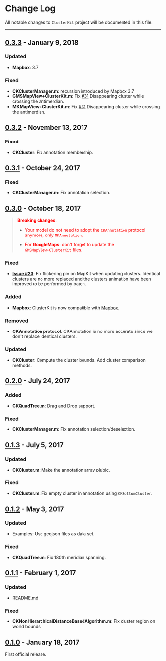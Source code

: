 # Change Log
All notable changes to `ClusterKit` project will be documented in this file.

---

## [0.3.3](https://github.com/hulab/ClusterKit/releases/tag/0.3.3) - January 9, 2018

### Updated

- **Mapbox**: 3.7

### Fixed

- **CKClusterManager.m**: recursion introduced by Mapbox 3.7
- **GMSMapView+ClusterKit.m**: Fix [#31](https://github.com/hulab/ClusterKit/issues/31)  Disappearing cluster while crossing the antimerdian.
- **MKMapView+ClusterKit.m**: Fix [#31](https://github.com/hulab/ClusterKit/issues/31)  Disappearing cluster while crossing the antimerdian.

## [0.3.2](https://github.com/hulab/ClusterKit/releases/tag/0.3.2) - November 13, 2017

### Fixed

- **CKCluster**: Fix annotation membership.

## [0.3.1](https://github.com/hulab/ClusterKit/releases/tag/0.3.1) - October 24, 2017

### Fixed

- **CKClusterManager.m**: Fix annotation selection.

## [0.3.0](https://github.com/hulab/ClusterKit/releases/tag/0.3.0) - October 18, 2017


> <span style="color:red"> **Breaking changes**: </span>
> 
> + <span style="color:red">Your model do not need to adopt the `CKAnnotation` protocol anymore, only `MKAnnotation`.</span>
> 
> + <span style="color:red">For **GoogleMaps**: don't forget to update the `GMSMapView+ClusterKit` files.</span>


### Fixed

- **[Issue #23](https://github.com/hulab/ClusterKit/issues/23)**: Fix flickering pin on MapKit when updating clusters.
Identical clusters are no more replaced and the clusters animation have been improved to be performed by batch.

### Added

- **Mapbox**: ClusterKit is now compatible with [Mapbox](https://www.mapbox.com/).

### Removed

- **CKAnnotation protocol**: CKAnnotation is no more accurate since we don't replace identical clusters.

### Updated

- **CKCluster**:  Compute the cluster bounds. Add cluster comparison methods.

## [0.2.0](https://github.com/hulab/ClusterKit/releases/tag/0.2.0) - July 24, 2017

### Added

- **CKQuadTree.m**: Drag and Drop support.

### Fixed

- **CKClusterManager.m**: Fix annotation selection/deselection.

## [0.1.3](https://github.com/hulab/ClusterKit/releases/tag/0.1.3) - July 5, 2017

### Updated

- **CKCluster.m**: Make the annotation array plubic.

### Fixed

- **CKCluster.m**: Fix empty cluster in annotation using `CKBottomCluster`.

## [0.1.2](https://github.com/hulab/ClusterKit/releases/tag/0.1.2) - May 3, 2017

### Updated

- Examples: Use geojson files as data set.

### Fixed

- **CKQuadTree.m**: Fix 180th meridian spanning.

## [0.1.1](https://github.com/hulab/ClusterKit/releases/tag/0.1.1) - February 1, 2017

### Updated

- README.md

### Fixed

- **CKNonHierarchicalDistanceBasedAlgorithm.m**: Fix cluster region on world bounds.

## [0.1.0](https://github.com/hulab/ClusterKit/releases/tag/0.1.0) - January 18, 2017

First official release.
